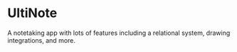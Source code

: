 # UltiNote
A notetaking app with lots of features including a relational system, drawing integrations, and more.
